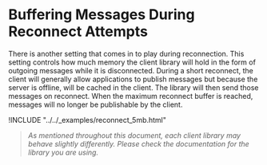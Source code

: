 # Buffering Messages During Reconnect Attempts

There is another setting that comes in to play during reconnection. This setting controls how much memory the client library will hold in the form of outgoing messages while it is disconnected. During a short reconnect, the client will generally allow applications to publish messages but because the server is offline, will be cached in the client. The library will then send those messages on reconnect. When the maximum reconnect buffer is reached, messages will no longer be publishable by the client.

!INCLUDE "../../_examples/reconnect_5mb.html"

> *As mentioned throughout this document, each client library may behave slightly differently. Please check the documentation for the library you are using.*